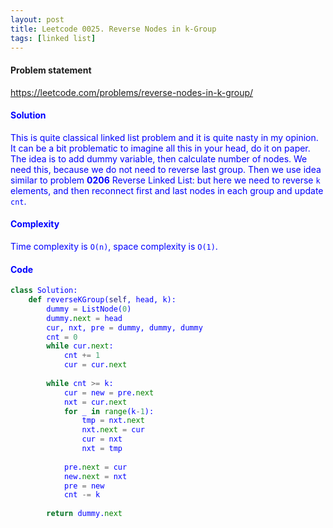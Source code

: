 ```yaml
---
layout: post
title: Leetcode 0025. Reverse Nodes in k-Group
tags: [linked list]
---
```


#### Problem statement

<a href="https://leetcode.com/problems/reverse-nodes-in-k-group/"> <font color = blue>https://leetcode.com/problems/reverse-nodes-in-k-group/

#### Solution
This is quite classical linked list problem and it is quite nasty in my opinion. It can be a bit problematic to imagine all this in your head, do it on paper. The idea is to add dummy variable, then calculate number of nodes. We need this, because we do not need to reverse last group. Then we use idea similar to problem **0206** Reverse Linked List: but here we need to reverse `k` elements, and then reconnect first and last nodes in each group and update `cnt`.

#### Complexity
Time complexity is `O(n)`, space complexity is `O(1)`.

#### Code
```python
class Solution:
    def reverseKGroup(self, head, k):
        dummy = ListNode(0)
        dummy.next = head
        cur, nxt, pre = dummy, dummy, dummy
        cnt = 0
        while cur.next:
            cnt += 1
            cur = cur.next
            
        while cnt >= k:
            cur = new = pre.next
            nxt = cur.next
            for _ in range(k-1):
                tmp = nxt.next
                nxt.next = cur
                cur = nxt
                nxt = tmp
            
            pre.next = cur
            new.next = nxt
            pre = new
            cnt -= k
            
        return dummy.next
```